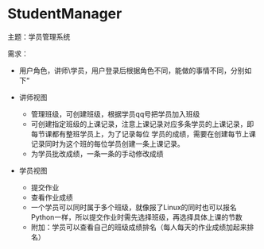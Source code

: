 # StudentManager
主题：学员管理系统

需求：

* 用户角色，讲师\学员，用户登录后根据角色不同，能做的事情不同，分别如下“
* 讲师视图
    *  管理班级，可创建班级，根据学员qq号把学员加入班级
    *  可创建指定班级的上课记录，注意上课记录对应多条学员的上课记录，即每节课都有整班学员上，为了记录每位
      学员的成绩，需要在创建每节上课记录同时为这个班的每位学员创建一条上课记录。
    * 为学员批改成绩，一条一条的手动修改成绩

* 学员视图
    *  提交作业
    *  查看作业成绩
    *  一个学员可以同时属于多个班级，就像报了Linux的同时也可以报名Python一样，所以提交作业时需先选择班级，再选择具体上课的节数
    *  附加：学员可以查看自己的班级成绩排名（每人每天的作业成绩加起来排名）
